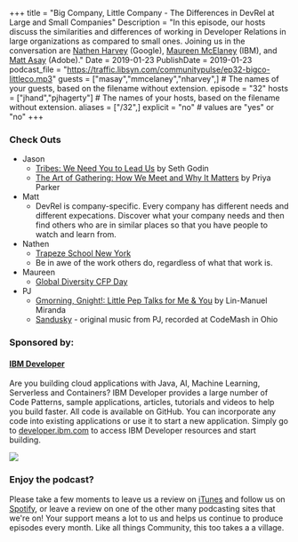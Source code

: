+++
title = "Big Company, Little Company - The Differences in DevRel at Large and Small Companies"
Description = "In this episode, our hosts discuss the similarities and differences of working in Developer Relations in large organizations as compared to small ones. Joining us in the conversation are [Nathen Harvey](https://twitter.com/nathenharvey) (Google), [Maureen McElaney](https://twitter.com/Mo_Mack) (IBM), and [Matt Asay](https://twitter.com/mjasay) (Adobe)."
Date = 2019-01-23
PublishDate = 2019-01-23
podcast_file = "https://traffic.libsyn.com/communitypulse/ep32-bigco-littleco.mp3"
guests = ["masay","mmcelaney","nharvey",] # The names of your guests, based on the filename without extension.
episode = "32"
hosts = ["jhand","pjhagerty"] # The names of your hosts, based on the filename without extension.
aliases = ["/32",]
explicit = "no" # values are "yes" or "no"
+++
### Check Outs

* Jason
  * [Tribes: We Need You to Lead Us](https://amzn.to/2RYWs4f) by Seth Godin
  * [The Art of Gathering: How We Meet and Why It Matters](https://amzn.to/2S5wAUf) by Priya Parker
* Matt
  * DevRel is company-specific. Every company has different needs and different expecations. Discover what your company needs and then find others who are in similar places so that you have people to watch and learn from.
* Nathen
  * [Trapeze School New York](https://washingtondc.trapezeschool.com/)
  * Be in awe of the work others do, regardless of what that work is.
* Maureen
  * [Global Diversity CFP Day]( https://www.globaldiversitycfpday.com/)
* PJ
  * [Gmorning, Gnight!: Little Pep Talks for Me & You](https://amzn.to/2TaMTMS) by Lin-Manuel Miranda
  * [Sandusky](https://soundcloud.com/single-serving-friends/sandusky) - original music from PJ, recorded at CodeMash in Ohio

### Sponsored by:
#### **[IBM Developer](https://developer.ibm.com/)**

Are you building cloud applications with Java, AI, Machine Learning, Serverless and Containers? IBM Developer provides a large number of Code Patterns, sample applications, articles, tutorials and videos to help you build faster. All code is available on GitHub. You can incorporate any code into existing applications or use it to start a new application. Simply go to [developer.ibm.com](https://developer.ibm.com) to access IBM Developer resources and start building.

![](https://pbs.twimg.com/profile_images/1034839332605972480/9xT-TdbW_400x400.jpg)

### Enjoy the podcast?
Please take a few moments to leave us a review on [iTunes](https://itunes.apple.com/us/podcast/community-pulse/id1218368182?mt=2) and follow us on [Spotify](https://open.spotify.com/show/3I7g5WfMSgpWu38zZMjet?si=565TMb81SaWwrJYbAIeOxQ), or leave a review on one of the other many podcasting sites that we're on! Your support means a lot to us and helps us continue to produce episodes every month. Like all things Community, this too takes a a village.
